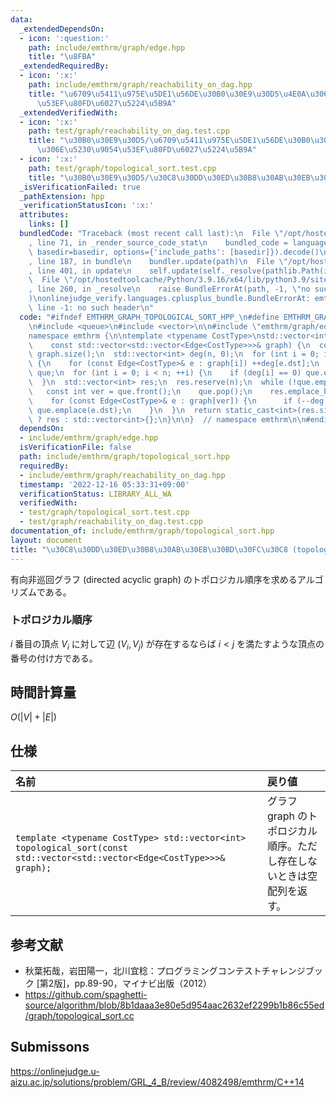 ```yaml
---
data:
  _extendedDependsOn:
  - icon: ':question:'
    path: include/emthrm/graph/edge.hpp
    title: "\u8FBA"
  _extendedRequiredBy:
  - icon: ':x:'
    path: include/emthrm/graph/reachability_on_dag.hpp
    title: "\u6709\u5411\u975E\u5DE1\u56DE\u30B0\u30E9\u30D5\u4E0A\u306E\u5230\u9054\
      \u53EF\u80FD\u6027\u5224\u5B9A"
  _extendedVerifiedWith:
  - icon: ':x:'
    path: test/graph/reachability_on_dag.test.cpp
    title: "\u30B0\u30E9\u30D5/\u6709\u5411\u975E\u5DE1\u56DE\u30B0\u30E9\u30D5\u4E0A\
      \u306E\u5230\u9054\u53EF\u80FD\u6027\u5224\u5B9A"
  - icon: ':x:'
    path: test/graph/topological_sort.test.cpp
    title: "\u30B0\u30E9\u30D5/\u30C8\u30DD\u30ED\u30B8\u30AB\u30EB\u30BD\u30FC\u30C8"
  _isVerificationFailed: true
  _pathExtension: hpp
  _verificationStatusIcon: ':x:'
  attributes:
    links: []
  bundledCode: "Traceback (most recent call last):\n  File \"/opt/hostedtoolcache/Python/3.9.16/x64/lib/python3.9/site-packages/onlinejudge_verify/documentation/build.py\"\
    , line 71, in _render_source_code_stat\n    bundled_code = language.bundle(stat.path,\
    \ basedir=basedir, options={'include_paths': [basedir]}).decode()\n  File \"/opt/hostedtoolcache/Python/3.9.16/x64/lib/python3.9/site-packages/onlinejudge_verify/languages/cplusplus.py\"\
    , line 187, in bundle\n    bundler.update(path)\n  File \"/opt/hostedtoolcache/Python/3.9.16/x64/lib/python3.9/site-packages/onlinejudge_verify/languages/cplusplus_bundle.py\"\
    , line 401, in update\n    self.update(self._resolve(pathlib.Path(included), included_from=path))\n\
    \  File \"/opt/hostedtoolcache/Python/3.9.16/x64/lib/python3.9/site-packages/onlinejudge_verify/languages/cplusplus_bundle.py\"\
    , line 260, in _resolve\n    raise BundleErrorAt(path, -1, \"no such header\"\
    )\nonlinejudge_verify.languages.cplusplus_bundle.BundleErrorAt: emthrm/graph/edge.hpp:\
    \ line -1: no such header\n"
  code: "#ifndef EMTHRM_GRAPH_TOPOLOGICAL_SORT_HPP_\n#define EMTHRM_GRAPH_TOPOLOGICAL_SORT_HPP_\n\
    \n#include <queue>\n#include <vector>\n\n#include \"emthrm/graph/edge.hpp\"\n\n\
    namespace emthrm {\n\ntemplate <typename CostType>\nstd::vector<int> topological_sort(\n\
    \    const std::vector<std::vector<Edge<CostType>>>& graph) {\n  const int n =\
    \ graph.size();\n  std::vector<int> deg(n, 0);\n  for (int i = 0; i < n; ++i)\
    \ {\n    for (const Edge<CostType>& e : graph[i]) ++deg[e.dst];\n  }\n  std::queue<int>\
    \ que;\n  for (int i = 0; i < n; ++i) {\n    if (deg[i] == 0) que.emplace(i);\n\
    \  }\n  std::vector<int> res;\n  res.reserve(n);\n  while (!que.empty()) {\n \
    \   const int ver = que.front();\n    que.pop();\n    res.emplace_back(ver);\n\
    \    for (const Edge<CostType>& e : graph[ver]) {\n      if (--deg[e.dst] == 0)\
    \ que.emplace(e.dst);\n    }\n  }\n  return static_cast<int>(res.size()) == n\
    \ ? res : std::vector<int>{};\n}\n\n}  // namespace emthrm\n\n#endif  // EMTHRM_GRAPH_TOPOLOGICAL_SORT_HPP_\n"
  dependsOn:
  - include/emthrm/graph/edge.hpp
  isVerificationFile: false
  path: include/emthrm/graph/topological_sort.hpp
  requiredBy:
  - include/emthrm/graph/reachability_on_dag.hpp
  timestamp: '2022-12-16 05:33:31+09:00'
  verificationStatus: LIBRARY_ALL_WA
  verifiedWith:
  - test/graph/topological_sort.test.cpp
  - test/graph/reachability_on_dag.test.cpp
documentation_of: include/emthrm/graph/topological_sort.hpp
layout: document
title: "\u30C8\u30DD\u30ED\u30B8\u30AB\u30EB\u30BD\u30FC\u30C8 (topological sort)"
---
```


有向非巡回グラフ (directed acyclic graph) のトポロジカル順序を求めるアルゴリズムである。


### トポロジカル順序

$i$ 番目の頂点 $V_i$ に対して辺 $(V_i, V_j)$ が存在するならば $i < j$ を満たすような頂点の番号の付け方である。


## 時間計算量

$O(\lvert V \rvert + \lvert E \rvert)$


## 仕様

|名前|戻り値|
|:--|:--|
|`template <typename CostType> std::vector<int> topological_sort(const std::vector<std::vector<Edge<CostType>>>& graph);`|グラフ $\mathrm{graph}$ のトポロジカル順序。ただし存在しないときは空配列を返す。|


## 参考文献

- 秋葉拓哉，岩田陽一，北川宜稔：プログラミングコンテストチャレンジブック \[第2版\]，pp.89-90，マイナビ出版（2012）
- https://github.com/spaghetti-source/algorithm/blob/8b1daaa3e80e5d954aac2632ef2299b1b86c55ed/graph/topological_sort.cc


## Submissons

https://onlinejudge.u-aizu.ac.jp/solutions/problem/GRL_4_B/review/4082498/emthrm/C++14
